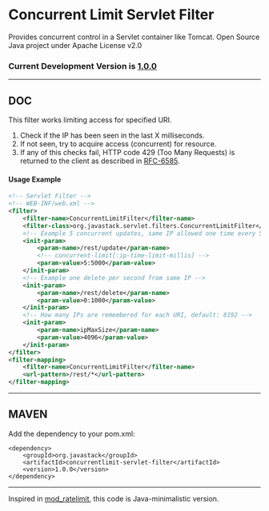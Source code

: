 # Concurrent Limit Servlet Filter

Provides concurrent control in a Servlet container like Tomcat. Open Source Java project under Apache License v2.0

### Current Development Version is [1.0.0](https://search.maven.org/#search|ga|1|g%3Aorg.javastack%20a%3Aconcurrentlimit-servlet-filter)

---

## DOC

This filter works limiting access for specified URI.

1. Check if the IP has been seen in the last X milliseconds.
2. If not seen, try to acquire access (concurrent) for resource.
3. If any of this checks fail, HTTP code 429 (Too Many Requests) is returned to the client as described in [RFC-6585](http://tools.ietf.org/html/rfc6585#page-3).

#### Usage Example

```xml
<!-- Servlet Filter -->
<!-- WEB-INF/web.xml -->
<filter>
    <filter-name>ConcurrentLimitFilter</filter-name>
    <filter-class>org.javastack.servlet.filters.ConcurrentLimitFilter</filter-class>
    <!-- Example 5 concurrent updates, same IP allowed one time every 5 seconds -->
    <init-param>
        <param-name>/rest/update</param-name>
        <!-- concurrent-limit[:ip-time-limit-millis] -->
        <param-value>5:5000</param-value>
    </init-param>
    <!-- Example one delete per second from same IP -->
    <init-param>
        <param-name>/rest/delete</param-name>
        <param-value>0:1000</param-value>
    </init-param>
    <!-- How many IPs are remembered for each URI, default: 8192 -->
    <init-param>
        <param-name>ipMaxSize</param-name>
        <param-value>4096</param-value>
    </init-param>
</filter>
<filter-mapping>
    <filter-name>ConcurrentLimitFilter</filter-name>
    <url-pattern>/rest/*</url-pattern>
</filter-mapping>
```

---

## MAVEN

Add the dependency to your pom.xml:

    <dependency>
        <groupId>org.javastack</groupId>
        <artifactId>concurrentlimit-servlet-filter</artifactId>
        <version>1.0.0</version>
    </dependency>

---
Inspired in [mod_ratelimit](https://httpd.apache.org/docs/2.4/es/mod/mod_ratelimit.html), this code is Java-minimalistic version.
